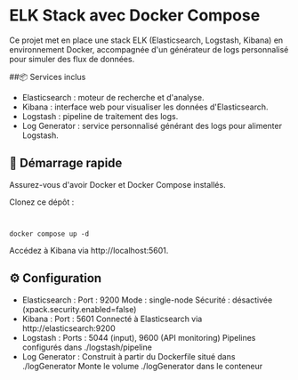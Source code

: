 # ELK Stack avec Docker Compose
Ce projet met en place une stack ELK (Elasticsearch, Logstash, Kibana) en environnement Docker, accompagnée d'un générateur de logs personnalisé pour simuler des flux de données.

##📦 Services inclus
- Elasticsearch : moteur de recherche et d'analyse.
- Kibana : interface web pour visualiser les données d'Elasticsearch.
- Logstash : pipeline de traitement des logs.
- Log Generator : service personnalisé générant des logs pour alimenter Logstash.​


## 🚀 Démarrage rapide
Assurez-vous d'avoir Docker et Docker Compose installés.​

Clonez ce dépôt :​
```git clone <URL_DU_DEPOT>
```
```cd <NOM_DU_REPERTOIRE>
```
```
docker compose up -d
```
Accédez à Kibana via http://localhost:5601.​

## ⚙️ Configuration
- Elasticsearch :
Port : 9200
Mode : single-node
Sécurité : désactivée (xpack.security.enabled=false)​
- Kibana :
Port : 5601
Connecté à Elasticsearch via http://elasticsearch:9200​
- Logstash :
Ports : 5044 (input), 9600 (API monitoring)
Pipelines configurés dans ./logstash/pipeline​
- Log Generator :
Construit à partir du Dockerfile situé dans ./logGenerator
Monte le volume ./logGenerator dans le conteneur​



